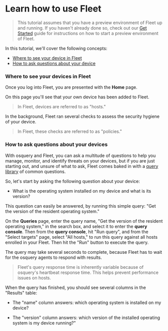 # Learn how to use Fleet

> This tutorial assumes that you have a preview environment of Fleet up and running. If you haven't already done so, check out our [Get Started](https://fleetdm.com/get-started) guide for instructions on how to start a preview environment of Fleet.

In this tutorial, we'll cover the following concepts:

- [Where to see your device in Fleet](#where-to-see-your-device-in-fleet)
- [How to ask questions about your device](#how-to-ask-questions-about-your-devices)

### Where to see your devices in Fleet

Once you log into Fleet, you are presented with the **Home** page.

On this page you'll see that your own device has been added to Fleet.

>In Fleet, devices are referred to as "hosts."

In the background, Fleet ran several checks to assess the security hygiene of your device.

>In Fleet, these checks are referred to as "policies."

### How to ask questions about your devices

With osquery and Fleet, you can ask a multitude of questions to help you manage, monitor, and identify threats on your devices, but if you are just starting out, and unsure of what to ask, Fleet comes baked in with a [query library](https://fleetdm.com/queries) of common questions.

So, let's start by asking the following question about your device:

* What is the operating system installed on my device and what is its version?

This question can easily be answered, by running this simple query: "Get the version of the resident operating system." 

On the **Queries** page, enter the query name, "Get the version of the resident operating system," in the search box, and select it to enter the **query console**. Then from the **query console**, hit "Run query", and from the "Select targets" page, select "All hosts," to run this query against all hosts enrolled in your Fleet. Then hit the "Run" button to execute the query.

The query may take several seconds to complete, because Fleet has to wait for the osquery agents to respond with results.

> Fleet's query response time is inherently variable because of osquery's heartbeat response time. This helps prevent performance issues on hosts.

When the query has finished, you should see several columns in the "Results" table:

- The "name" column answers: which operating system is installed on my device? 

- The "version" column answers: which version of the installed operating system is my device running?"

<meta name="pageOrderInSection" value="100">